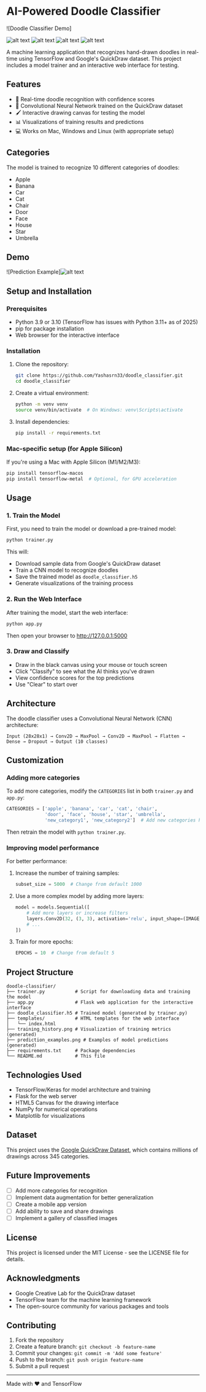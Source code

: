 # AI-Powered Doodle Classifier

![Doodle Classifier Demo]

![alt text](<Screenshot 2025-05-09 at 6.48.22 PM.png>)
![alt text](<Screenshot 2025-05-09 at 6.47.10 PM.png>)
![alt text](<Screenshot 2025-05-09 at 6.45.04 PM.png>)
![alt text](<Screenshot 2025-05-09 at 6.43.41 PM.png>)

A machine learning application that recognizes hand-drawn doodles in real-time using TensorFlow and Google's QuickDraw dataset. This project includes a model trainer and an interactive web interface for testing.

## Features

- 🎨 Real-time doodle recognition with confidence scores
- 🧠 Convolutional Neural Network trained on the QuickDraw dataset
- 🖌️ Interactive drawing canvas for testing the model
- 📊 Visualizations of training results and predictions
- 💻 Works on Mac, Windows and Linux (with appropriate setup)

## Categories

The model is trained to recognize 10 different categories of doodles:

- Apple
- Banana
- Car
- Cat
- Chair
- Door
- Face
- House
- Star
- Umbrella

## Demo

![Prediction Example]![alt text](prediction_examples.png)

## Setup and Installation

### Prerequisites

- Python 3.9 or 3.10 (TensorFlow has issues with Python 3.11+ as of 2025)
- pip for package installation
- Web browser for the interactive interface

### Installation

1. Clone the repository:

   ```bash
   git clone https://github.com/Yashasrn33/doodle_classifier.git
   cd doodle_classifier
   ```

2. Create a virtual environment:

   ```bash
   python -m venv venv
   source venv/bin/activate  # On Windows: venv\Scripts\activate
   ```

3. Install dependencies:
   ```bash
   pip install -r requirements.txt
   ```

### Mac-specific setup (for Apple Silicon)

If you're using a Mac with Apple Silicon (M1/M2/M3):

```bash
pip install tensorflow-macos
pip install tensorflow-metal  # Optional, for GPU acceleration
```

## Usage

### 1. Train the Model

First, you need to train the model or download a pre-trained model:

```bash
python trainer.py
```

This will:

- Download sample data from Google's QuickDraw dataset
- Train a CNN model to recognize doodles
- Save the trained model as `doodle_classifier.h5`
- Generate visualizations of the training process

### 2. Run the Web Interface

After training the model, start the web interface:

```bash
python app.py
```

Then open your browser to http://127.0.0.1:5000

### 3. Draw and Classify

- Draw in the black canvas using your mouse or touch screen
- Click "Classify" to see what the AI thinks you've drawn
- View confidence scores for the top predictions
- Use "Clear" to start over

## Architecture

The doodle classifier uses a Convolutional Neural Network (CNN) architecture:

```
Input (28x28x1) → Conv2D → MaxPool → Conv2D → MaxPool → Flatten → Dense → Dropout → Output (10 classes)
```

## Customization

### Adding more categories

To add more categories, modify the `CATEGORIES` list in both `trainer.py` and `app.py`:

```python
CATEGORIES = ['apple', 'banana', 'car', 'cat', 'chair',
              'door', 'face', 'house', 'star', 'umbrella',
              'new_category1', 'new_category2']  # Add new categories here
```

Then retrain the model with `python trainer.py`.

### Improving model performance

For better performance:

1. Increase the number of training samples:

   ```python
   subset_size = 5000  # Change from default 1000
   ```

2. Use a more complex model by adding more layers:

   ```python
   model = models.Sequential([
       # Add more layers or increase filters
       layers.Conv2D(32, (3, 3), activation='relu', input_shape=(IMAGE_SIZE, IMAGE_SIZE, 1)),
       # ...
   ])
   ```

3. Train for more epochs:
   ```python
   EPOCHS = 10  # Change from default 5
   ```

## Project Structure

```
doodle-classifier/
├── trainer.py           # Script for downloading data and training the model
├── app.py               # Flask web application for the interactive interface
├── doodle_classifier.h5 # Trained model (generated by trainer.py)
├── templates/           # HTML templates for the web interface
│   └── index.html
├── training_history.png # Visualization of training metrics (generated)
├── prediction_examples.png # Examples of model predictions (generated)
├── requirements.txt     # Package dependencies
└── README.md            # This file
```

## Technologies Used

- TensorFlow/Keras for model architecture and training
- Flask for the web server
- HTML5 Canvas for the drawing interface
- NumPy for numerical operations
- Matplotlib for visualizations

## Dataset

This project uses the [Google QuickDraw Dataset](https://github.com/googlecreativelab/quickdraw-dataset), which contains millions of drawings across 345 categories.

## Future Improvements

- [ ] Add more categories for recognition
- [ ] Implement data augmentation for better generalization
- [ ] Create a mobile app version
- [ ] Add ability to save and share drawings
- [ ] Implement a gallery of classified images

## License

This project is licensed under the MIT License - see the LICENSE file for details.

## Acknowledgments

- Google Creative Lab for the QuickDraw dataset
- TensorFlow team for the machine learning framework
- The open-source community for various packages and tools

## Contributing

1. Fork the repository
2. Create a feature branch: `git checkout -b feature-name`
3. Commit your changes: `git commit -m 'Add some feature'`
4. Push to the branch: `git push origin feature-name`
5. Submit a pull request

---

Made with ❤️ and TensorFlow
